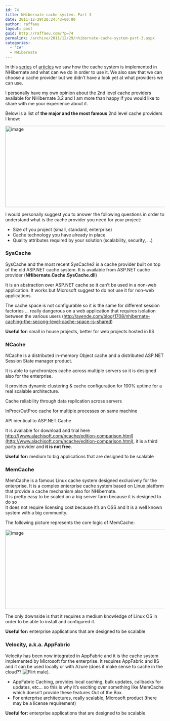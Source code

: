 ```yaml
---
id: 74
title: NHibernate cache system. Part 3
date: 2011-12-29T20:24:43+00:00
author: raffaeu
layout: post
guid: http://raffaeu.com/?p=74
permalink: /archive/2011/12/29/nhibernate-cache-system-part-3.aspx
categories:
  - 'C#'
  - NHibernate
---
```

In this <a href="http://blog.raffaeu.com/archive/2011/12/31/nhibernate-cache-system-part-1.aspx" target="_blank">series</a> of <a href="http://blog.raffaeu.com/archive/2011/12/31/nhibernate-cache-system-part-2.aspx" target="_blank">articles</a> we saw how the cache system is implemented in NHibernate and what can we do in order to use it. We also saw that we can choose a cache provider but we didn’t have a look yet at what providers we can use.

I personally have my own opinion about the 2nd level cache providers available for NHibernate 3.2 and I am more than happy if you would like to share with me your experience about it.

Below is a list of **the major and the most famous** 2nd level cache providers I know:

[<img style="background-image: none; border-right-width: 0px; padding-left: 0px; padding-right: 0px; display: inline; border-top-width: 0px; border-bottom-width: 0px; border-left-width: 0px; padding-top: 0px" title="image" border="0" alt="image" src="http://raffaeu.com/wp-content/uploads/2013/03/393cba97-be0a-42ac-8e52-74b4e762a248image_thumb.png" width="876" height="257" />](http://raffaeu.com/wp-content/uploads/2013/03/c5eb0517-92b7-4c7f-b006-12431131291dimage_2.png)

I would personally suggest you to answer the following questions in order to understand what is the cache provider you need for your project:

  * Size of you project (small, standard, enterprise) 
  * Cache technology you have already in place 
  * Quality attributes required by your solution (scalability, security, …) 

### SysCache

<div>
  SysCache and the most recent SysCache2 is a cache provider built on top of the old ASP.NET cache system. It is available from ASP.NET cache provider (<strong>NHibernate.Cache.SysCache.dll</strong>)
</div>

It is an abstraction over ASP.NET cache so it can’t be used in a non-web application. It works but Microsoft suggest to do not use it for non-web applications.

The cache space is not configurable so it is the same for different session factories … really dangerous on a web application that requires isolation between the various users ([http://](http://ayende.com/blog/1708/nhibernate-caching-the-secong-level-cache-space-is-shared)[ayende.com/blog/1708/nhibernate-caching-the-secong-level-cache-space-is-shared](http://ayende.com/blog/1708/nhibernate-caching-the-secong-level-cache-space-is-shared))

**Useful for**: small in house projects, better for web projects hosted in IIS

### NCache

NCache is a distributed in-memory Object cache and a distributed ASP.NET Session State manager product.

It is able to synchronizes cache across multiple servers so it is designed also for the enterprise.

It provides dynamic clustering & cache configuration for 100% uptime for a real scalable architecture.

Cache reliability through data replication across servers

InProc/OutProc cache for multiple processes on same machine

API identical to ASP.NET Cache

It is available for download and trial here [http://](http://www.alachisoft.com/ncache/edition-comparison.html)[www.alachisoft.com/ncache/edition-comparison.html](http://www.alachisoft.com/ncache/edition-comparison.html), it is a third party provider and **it is not free**.

**Useful for:** medium to big applications that are designed to be scalable

### MemCache

MemCache is a famous Linux cache system designed exclusively for the enterprise. It is a complex enterprise cache system based on Linux platform that provide a cache mechanism also for NHibernate.   
It is pretty easy to be scaled on a big server farm because it is designed to do so   
It does not require licensing cost because it’s an OSS and it is a well known system with a big community.

The following picture represents the core logic of MemCache:

[<img style="background-image: none; border-right-width: 0px; padding-left: 0px; padding-right: 0px; display: inline; border-top-width: 0px; border-bottom-width: 0px; border-left-width: 0px; padding-top: 0px" title="image" border="0" alt="image" src="http://raffaeu.com/wp-content/uploads/2013/03/6cf9e1d4-2ae6-4f92-a36f-002bb590e58dimage_thumb_1.png" width="515" height="251" />](http://raffaeu.com/wp-content/uploads/2013/03/d13fc473-b318-45e9-bd04-10126f2dc26aimage_4.png)

The only downside is that it requires a medium knowledge of Linux OS in order to be able to install and configured it.

**Useful for:** enterprise applications that are designed to be scalable

### Velocity, a.k.a. AppFabric

Velocity has been now integrated in AppFabric and it is the cache system implemented by Microsoft for the enterprise. It requires AppFabric and IIS and it can be used locally or with Azure (does it make sense to cache in the cloud?? <img style="border-bottom-style: none; border-left-style: none; border-top-style: none; border-right-style: none" class="wlEmoticon wlEmoticon-flirtmale" alt="Flirt male" src="http://raffaeu.com/wp-content/uploads/2013/03/33acf3f0-fcc1-4c4c-98a8-869dfde42629wlEmoticon-flirtmale_2.png" />).

  * AppFabric Caching, provides local caching, bulk updates, callbacks for updates, etc&#8230; so this is why it&#8217;s exciting over something like MemCache which doesn&#8217;t provide these features Out of the Box. 
  * For enterprise architectures, really scalable, Microsoft product (there may be a license requirement) 

**Useful for:** enterprise applications that are designed to be scalable
